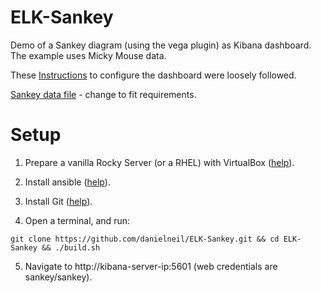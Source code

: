 # ELK-Sankey

Demo of a Sankey diagram (using the vega plugin) as Kibana dashboard. The example uses Micky Mouse data.

These [Instructions](https://www.elastic.co/blog/sankey-visualization-with-vega-in-kibana) to configure the dashboard were loosely followed.

[Sankey data file](https://github.com/danielneil/ELK-Sankey/blob/main/filebeat/files/sankey-data.csv) - change to fit requirements.

# Setup

1. Prepare a vanilla Rocky Server (or a RHEL) with VirtualBox ([help](https://kifarunix.com/install-rocky-linux-8-on-virtualbox/)).

2. Install ansible ([help](https://www.how2shout.com/linux/how-to-install-ansible-on-rocky-linux-8-or-almalinux/)).

3. Install Git ([help](https://tastethelinux.com/2021/08/06/how-to-install-git-on-rocky-linux-8-ec2-aws/)).

4. Open a terminal, and run:
```
git clone https://github.com/danielneil/ELK-Sankey.git && cd ELK-Sankey && ./build.sh
```
5. Navigate to http://kibana-server-ip:5601 (web credentials are sankey/sankey).
